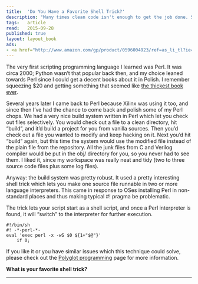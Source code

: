 ```yaml
---
title:	'Do You Have a Favorite Shell Trick?'
description: "Many times clean code isn't enough to get the job done. Shown is one of these cases where you must use some magic to make things going.."
tags:	article
read:	2015-09-28
published: true
layout:	layout_book
ads:
- <a href="http://www.amazon.com/gp/product/0596004923/ref=as_li_tl?ie=UTF8&camp=1789&creative=390957&creativeASIN=0596004923&linkCode=as2&tag=wojcadamkoszh-20&linkId=JXRIFI6LTGRTRWVC"><img border="0" src="http://ws-na.amazon-adsystem.com/widgets/q?_encoding=UTF8&ASIN=0596004923&Format=_SL250_&ID=AsinImage&MarketPlace=US&ServiceVersion=20070822&WS=1&tag=wojcadamkoszh-20" ></a><img src="http://ir-na.amazon-adsystem.com/e/ir?t=wojcadamkoszh-20&l=as2&o=1&a=0596004923" width="1" height="1" border="0" alt="" style="border:none !important; margin:0px !important;" />
---
```



The very first scripting programming language I learned was Perl. It was
circa 2000; Python wasn’t that popular back then, and my choice leaned
towards Perl since I could get a decent books about it in Polish. I
remember squeezing $20 and getting something that seemed like [the
thickest book ever](http://amzn.to/1VhXyEb).

Several years later I came back to Perl because Xilinx was using it too,
and since then I’ve had the chance to come back and polish some of my
Perl chops. We had a very nice build system written in Perl which let
you check out files selectively. You would check out a file to a clean
directory, hit “build”, and it’d build a project for you from vanilla
sources. Then you’d check out a file you wanted to modify and keep
hacking on it. Next you’d hit “build” again, but this time the system
would use the modified file instead of the plain file from the
repository. All the junk files from C and Verilog compiler would be put
in the obj/ directory for you, so you never had to see them. I liked it,
since my workspace was really neat and tidy (two to three source code
files plus some log files).

Anyway: the build system was pretty robust. It used a pretty interesting
shell trick which lets you make one source file runnable in two or more
language interpreters. This came in response to OSes installing Perl in
non-standard places and thus making typical #! pragma be problematic.

The trick lets your script start as a shell script, and once a Perl
interpreter is found, it will “switch” to the interpreter for further
execution.

~~~shell
#!/bin/sh
#! -*-perl-*-
eval 'exec perl -x -wS $0 ${1+"$@"}'
	if 0;
~~~

If you like it or you have similar issues which this technique could
solve, please check out the [Polyglot
programming](https://en.wikipedia.org/wiki/Polyglot_(computing)) page
for more information.

**What is your favorite shell trick?**

<hr/>
